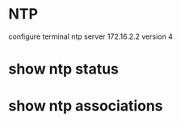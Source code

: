 # NTP
configure terminal
ntp server 172.16.2.2 version 4

# show ntp status
# show ntp associations

